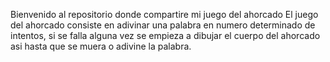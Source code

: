 Bienvenido al repositorio donde compartire mi juego del ahorcado
El juego del ahorcado consiste en adivinar una palabra en numero determinado de intentos, si se falla alguna vez se empieza a dibujar el cuerpo del ahorcado
asi hasta que se muera o adivine la palabra.
